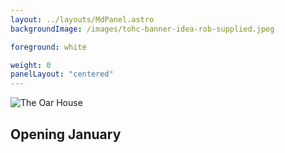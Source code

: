 ```yaml
---
layout: ../layouts/MdPanel.astro
backgroundImage: /images/tohc-banner-idea-rob-supplied.jpeg

foreground: white

weight: 0
panelLayout: "centered"
---
```


![The Oar House](/images/TOHC-Logo-Distressed-Blk.svg)

## Opening January
